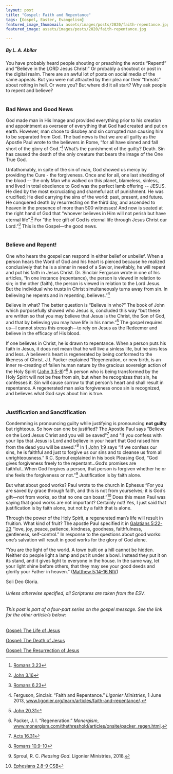 ```yaml
---
layout: post
title: "Gospel: Faith and Repentance"
tags: [Gospel, Easter, Evangelism]
featured_image_thumbnail: assets/images/posts/2020/faith-repentance.jpg
featured_image: assets/images/posts/2020/faith-repentance.jpg

---
```


##### By L. A. Abilar

You have probably heard people shouting or preaching the words “Repent!” and “Believe in the LORD Jesus Christ!” Or probably a shoutout or post in the digital realm. There are an awful lot of posts on social media of the same appeals. But you were not attracted by their plea nor their “threats” about rotting in hell. Or were you? But where did it all start? Why ask people to repent and believe?<br><br>

<!--more-->

### Bad News and Good News

God made man in His Image and provided everything prior to his creation and appointment as overseer of everything that God had created and put on earth. However, man chose to disobey and sin corrupted man causing him to be separated from God. The bad news is that we are all guilty as the Apostle Paul wrote to the believers in Rome, “for all have sinned and fall short of the glory of God.“[^1] What’s the punishment of the guilty? Death. Sin has caused the death of the only creature that bears the image of the One True God.

Unfathomably, in spite of the sin of man, God showed us mercy by providing the Cure - the forgiveness. Once and for all, one last shedding of the blood -- the only Man who walked on this planet, blameless, sinless, and lived in total obedience to God was the perfect lamb offering -- JESUS. He died by the most excruciating and shameful act of punishment. He was crucified; He died carrying the sins of the world: past, present, and future. He conquered death by resurrecting on the third day, and ascended to heaven in the presence of more than 500 witnesses! And now is seated at the right hand of God that “whoever believes in Him will not perish but have eternal life”.[^2] For “the free gift of God is eternal life through Jesus Christ our Lord.”[^3] This is the Gospel—the good news.<br><br>


### Believe and Repent!

One who hears the gospel can respond in either belief or unbelief. When a person hears the Word of God and his heart is pierced because he realized conclusively that he is a sinner in need of a Savior, inevitably, he will repent and put his faith in Jesus Christ. Dr. Sinclair Ferguson wrote in one of his articles, “In one instance (repentance), the person is viewed in relation to sin; in the other (faith), the person is viewed in relation to the Lord Jesus. But the individual who trusts in Christ simultaneously turns away from sin. In believing he repents and in repenting, believes.”[^4]

Believe in what? The better question is “Believe in who?” The book of John which purposefully showed who Jesus is, concluded this way “but these are written so that you may believe that Jesus is the Christ, the Son of God, and that by believing you may have life in his name.”[^5] The gospel requires us—I cannot stress this enough—to rely on Jesus as the Redeemer and believe in the efficacy of His blood.

If one believes in Christ, he is drawn to repentance. When a person puts his faith in Jesus, it does not mean that he will live a sinless life, but he sins less and less. A believer’s heart is regenerated by being conformed to the likeness of Christ. J.I. Packer explained “Regeneration, or new birth, is an inner re-creating of fallen human nature by the gracious sovereign action of the Holy Spirit ([John 3:5-8](https://biblia.com/bible/esv/john/3/5-8))”[^6] A person who is being transformed by the Holy Spirit will not be free from sin, but when he recognizes that sin, he confesses it. Sin will cause sorrow to that person’s heart and shall result in repentance. A regenerated man asks forgiveness once sin is recognized, and believes what God says about him is true.<br><br>


### Justification and Sanctification

Condemning is pronouncing guilty while justifying is pronouncing **not guilty** but righteous. So how can one be justified? The Apostle Paul says "Believe on the Lord Jesus Christ and you will be saved"[^7] and "if you confess with your lips that Jesus is Lord and believe in your heart that God raised him from the dead you will be saved."[^8] In [1 John 1:9](https://biblia.com/bible/esv/1-john/1/9) says “If we confess our sins, he is faithful and just to forgive us our sins and to cleanse us from all unrighteousness.” R.C. Sproul explained in his book Pleasing God, “God gives forgiveness freely to the repentant...God’s promises are faithful...When God forgives a person, that person is forgiven whether he or she feels the forgiveness or not.”[^9] Justification is by faith alone.

But what about good works? Paul wrote to the church in Ephesus “For you are saved by grace through faith, and this is not from yourselves; it is God’s gift—not from works, so that no one can boast.”[^10] Does this mean Paul was saying that good works are not important? Certainly not! Yes, I just said that justification is by faith alone, but not by a faith that is alone.

Through the power of the Holy Spirit, a regenerated man’s life will result in fruition. What kind of fruit? The apostle Paul specified it in [Galatians 5:22-23](https://biblia.com/bible/esv/galatians/5/22-23) “love, joy, peace, patience, kindness, goodness, faithfulness, gentleness, self-control.” In response to the questions about good works: one’s salvation will result in good works for the glory of God alone.

“You are the light of the world. A town built on a hill cannot be hidden. Neither do people light a lamp and put it under a bowl. Instead they put it on its stand, and it gives light to everyone in the house. In the same way, let your light shine before others, that they may see your good deeds and glorify your Father in heaven.” ([Matthew 5:14-16 NIV](https://biblia.com/bible/niv2011/matthew/5/14-16))

Soli Deo Gloria.

[^1]: [Romans 3.23](https://biblia.com/bible/esv/romans/3/23)
[^2]: [John 3.16](https://biblia.com/bible/esv/john/3/16)
[^3]: [Romans 6.23](https://biblia.com/bible/esv/romans/6/23)
[^4]: Ferguson, Sinclair. “Faith and Repentance.” *Ligonier Ministries*, 1 June 2013, www.ligonier.org/learn/articles/faith-and-repentance/.
[^5]: [John 20.31](https://biblia.com/bible/esv/john/20/31)
[^6]: Packer, J. I. “Regeneration.” *Monergism*, www.monergism.com/thethreshold/articles/onsite/packer_regen.html.
[^7]: [Acts 16.31](https://biblia.com/bible/esv/acts/16/31)
[^8]: [Romans 10.9-10](https://biblia.com/bible/esv/romans/10/9-10)
[^9]: Sproul, R. C. *Pleasing God*. Ligonier Ministries, 2018.
[^10]: [Ephesians 2.8-9 CSB](https://biblia.com/bible/csb/ephesians/2/8-9)



###### Unless otherwise specified, all Scriptures are taken from the ESV.

###### This post is part of a four-part series on the gospel message. See the link for the other article/s below:

[Gospel: The Life of Jesus](/life-of-jesus)

[Gospel: The Death of Jesus](/death-of-jesus)

[Gospel: The Resurrection of Jesus](/resurrection-of-jesus)
